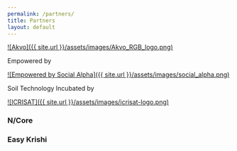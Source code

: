 ```yaml
---
permalink: /partners/
title: Partners
layout: default
---
```


<a href="http://akvo.org">![Akvo]({{ site.url }}/assets/images/Akvo_RGB_logo.png)</a>

Empowered by

<a href="http://socialalpha.in">![Empowered by Social Alpha]({{ site.url }}/assets/images/social_alpha.png)</a>

Soil Technology Incubated by

<a href="http://icrisat.org">![ICRISAT]({{ site.url }}/assets/images/icrisat-logo.png)</a>

### N/Core



### Easy Krishi

